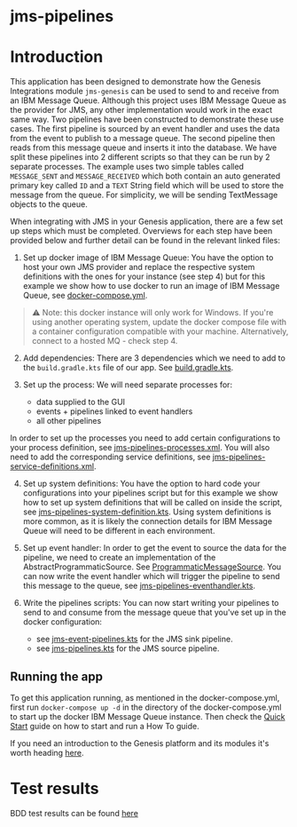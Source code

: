 # jms-pipelines

# Introduction

This application has been designed to demonstrate how the Genesis Integrations module `jms-genesis` can be used to send to and receive from an IBM Message Queue.
Although this project uses IBM Message Queue as the provider for JMS, any other implementation would work in the exact same way.
Two pipelines have been constructed to demonstrate these use cases. The first pipeline is sourced by an event handler and uses the data from the event to publish
to a message queue. The second pipeline then reads from this message queue and inserts it into the database. 
We have split these pipelines into 2 different scripts so that they can be run by 2 separate processes.
The example uses two simple tables called `MESSAGE_SENT` and `MESSAGE_RECEIVED` which both contain an auto generated primary key called `ID` and a `TEXT` String field
which will be used to store the message from the queue. For simplicity, we will be sending TextMessage objects to the queue.

When integrating with JMS in your Genesis application, there are a few set up steps which must be completed. 
Overviews for each step have been provided below and further detail can be found in the relevant linked files:

1. Set up docker image of IBM Message Queue: 
You have the option to host your own JMS provider and replace the respective system definitions with the ones for your instance (see step 4)
but for this example we show how to use docker to run an image of IBM Message Queue, see [docker-compose.yml](docker-compose.yml).

> ⚠️ Note: this docker instance will only work for Windows. If you're using another operating system, update the docker compose file with a container configuration compatible with your machine. Alternatively, connect to a hosted MQ - check step 4.

2. Add dependencies:
There are 3 dependencies which we need to add to the `build.gradle.kts` file of our app. See [build.gradle.kts](server/jms-pipelines-app/build.gradle.kts).

3. Set up the process: 
We will need separate processes for:
   - data supplied to the GUI
   - events + pipelines linked to event handlers
   - all other pipelines
   
In order to set up the processes you need to add certain configurations to your process definition, see [jms-pipelines-processes.xml](server/jms-pipelines-app/src/main/genesis/cfg/jms-pipelines-processes.xml).
You will also need to add the corresponding service definitions, see [jms-pipelines-service-definitions.xml](server/jms-pipelines-app/src/main/genesis/cfg/jms-pipelines-service-definitions.xml).

4. Set up system definitions:
You have the option to hard code your configurations into your pipelines script but for this example we show how to set up system definitions that will be called on inside the script,
see [jms-pipelines-system-definition.kts](server/jms-pipelines-app/src/main/genesis/cfg/jms-pipelines-system-definition.kts).
Using system definitions is more common, as it is likely the connection details for IBM Message Queue will need to be different in each environment.

5. Set up event handler: 
In order to get the event to source the data for the pipeline, we need to create an implementation of the AbstractProgrammaticSource. See [ProgrammaticMessageSource](server/jms-pipelines-app/src/main/kotlin/global/genesis/jms/ProgrammaticMessageSource.kt).
You can now write the event handler which will trigger the pipeline to send this message to the queue, see [jms-pipelines-eventhandler.kts](server/jms-pipelines-app/src/main/genesis/scripts/jms-pipelines-eventhandler.kts).

6. Write the pipelines scripts: 
You can now start writing your pipelines to send to and consume from the message queue that you've set up in the docker configuration:
   - see [jms-event-pipelines.kts](server/jms-pipelines-app/src/main/genesis/scripts/jms-event-pipelines.kts) for the JMS sink pipeline.
   - see [jms-pipelines.kts](server/jms-pipelines-app/src/main/genesis/scripts/jms-pipelines.kts) for the JMS source pipeline.

## Running the app

To get this application running, as mentioned in the docker-compose.yml, first run `docker-compose up -d` in the directory of the docker-compose.yml to start up the docker IBM Message Queue instance. 
Then check the [Quick Start](https://docs.genesis.global/docs/develop/development-environments/) guide on how to start and run a How To guide.

If you need an introduction to the Genesis platform and its modules it's worth heading [here](https://docs.genesis.global/docs/develop/platform-overview/).
# Test results
BDD test results can be found [here](https://genesiscommunitysuccess.github.io/howto-jms-pipelines/test-results)
